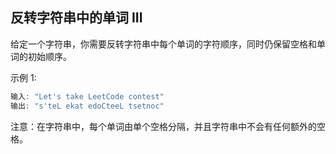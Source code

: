 ## 反转字符串中的单词 III

给定一个字符串，你需要反转字符串中每个单词的字符顺序，同时仍保留空格和单词的初始顺序。

示例 1:

```java
输入: "Let's take LeetCode contest"
输出: "s'teL ekat edoCteeL tsetnoc" 
```

注意：在字符串中，每个单词由单个空格分隔，并且字符串中不会有任何额外的空格。
